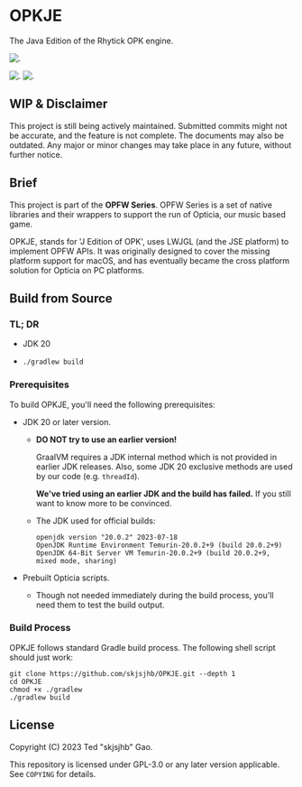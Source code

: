 # OPKJE

The Java Edition of the Rhytick OPK engine.

![.](https://repository-images.githubusercontent.com/709884028/0c2858fd-187c-46b2-bd0c-5907c4cfcaee)

![.](https://github.com/skjsjhb/OPKJE/actions/workflows/gradle.yml/badge.svg)
![.](https://github.com/skjsjhb/OPKJE/actions/workflows/codeql.yml/badge.svg)

## WIP & Disclaimer

This project is still being actively maintained. Submitted commits might not be accurate, and the feature is not
complete. The documents may also be outdated. Any major or minor changes may take place in any future, without further
notice.

## Brief

This project is part of the **OPFW Series**. OPFW Series is a set of native libraries and their wrappers to support the
run of Opticia, our music based game.

OPKJE, stands for 'J Edition of OPK', uses LWJGL (and the JSE platform) to implement OPFW APIs. It was originally
designed to cover the missing platform support for macOS, and has eventually became the cross platform solution for
Opticia on PC platforms.

## Build from Source

### TL; DR

- JDK 20

- `./gradlew build`

### Prerequisites

To build OPKJE, you'll need the following prerequisites:

- JDK 20 or later version.

    - **DO NOT try to use an earlier version!**

      GraalVM requires a JDK internal method which is not provided in earlier JDK releases. Also, some JDK 20 exclusive
      methods are used by our code (e.g. `threadId`).

      **We've tried using an earlier JDK and the build has failed.** If you still want to know more to be convinced.

    - The JDK used for official builds:

      ```
      openjdk version "20.0.2" 2023-07-18
      OpenJDK Runtime Environment Temurin-20.0.2+9 (build 20.0.2+9)
      OpenJDK 64-Bit Server VM Temurin-20.0.2+9 (build 20.0.2+9, mixed mode, sharing)
      ```

- Prebuilt Opticia scripts.

    - Though not needed immediately during the build process, you'll need them to test the build output.

### Build Process

OPKJE follows standard Gradle build process. The following shell script should just work:

```shell
git clone https://github.com/skjsjhb/OPKJE.git --depth 1
cd OPKJE
chmod +x ./gradlew
./gradlew build
```

## License

Copyright (C) 2023 Ted "skjsjhb" Gao.

This repository is licensed under GPL-3.0 or any later version applicable. See `COPYING` for details.
